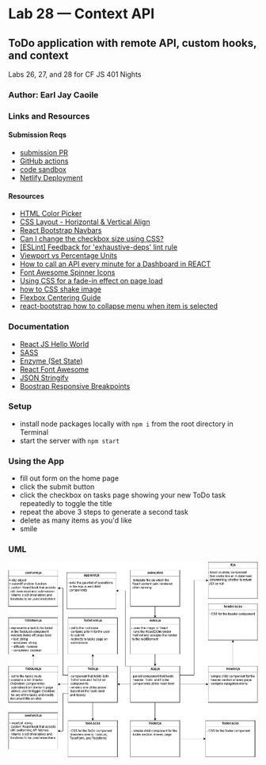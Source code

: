 # Lab 28 — Context API

## ToDo application with remote API, custom hooks, and context

Labs 26, 27, and 28 for CF JS 401 Nights

### Author: Earl Jay Caoile

### Links and Resources

#### Submission Reqs

- [submission PR](https://github.com/earljay-caoile-401-advanced-javascript/hooks-todo/pull/3)
- [GitHub actions](https://github.com/earljay-caoile-401-advanced-javascript/hooks-todo/actions)
- [code sandbox](https://codesandbox.io/s/github/earljay-caoile-401-advanced-javascript/hooks-todo/tree/lab-28)
- [Netlify Deployment](https://clever-heyrovsky-cb81ec.netlify.app/)

#### Resources

- [HTML Color Picker](https://www.w3schools.com/colors/colors_picker.asp)
- [CSS Layout - Horizontal & Vertical Align](https://www.w3schools.com/csS/css_align.asp)
- [React Bootstrap Navbars](https://react-bootstrap.github.io/components/navbar/)
- [Can I change the checkbox size using CSS?](https://stackoverflow.com/questions/306924/can-i-change-the-checkbox-size-using-css)
- [[ESLint] Feedback for 'exhaustive-deps' lint rule](https://github.com/facebook/react/issues/14920)
- [Viewport vs Percentage Units](https://bitsofco.de/viewport-vs-percentage-units/)
- [How to call an API every minute for a Dashboard in REACT](https://stackoverflow.com/questions/48601813/how-to-call-an-api-every-minute-for-a-dashboard-in-react)
- [Font Awesome Spinner Icons](https://www.w3schools.com/icons/fontawesome_icons_spinner.asp)
- [Using CSS for a fade-in effect on page load](https://stackoverflow.com/questions/11679567/using-css-for-a-fade-in-effect-on-page-load)
- [how to CSS shake image](https://www.w3schools.com/howto/howto_css_shake_image.asp)
- [Flexbox Centering Guide](https://onextrapixel.com/flexbox-centering-guide/)
- [react-bootstrap how to collapse menu when item is selected](https://stackoverflow.com/questions/32452695/react-bootstrap-how-to-collapse-menu-when-item-is-selected)

### Documentation

- [React JS Hello World](https://reactjs.org/docs/hello-world.html)
- [SASS](https://sass-lang.com/)
- [Enzyme (Set State)](https://enzymejs.github.io/enzyme/docs/api/ReactWrapper/setState.html)
- [React Font Awesome](https://github.com/FortAwesome/react-fontawesome)
- [JSON Stringify](https://developer.mozilla.org/en-US/docs/Web/JavaScript/Reference/Global_Objects/JSON/stringify)
- [Boostrap Responsive Breakpoints](https://getbootstrap.com/docs/4.1/layout/overview/#responsive-breakpoints)

### Setup

- install node packages locally with `npm i` from the root directory in Terminal
- start the server with `npm start`

### Using the App

- fill out form on the home page
- click the submit button
- click the checkbox on tasks page showing your new ToDo task repeatedly to toggle the title
- repeat the above 3 steps to generate a second task
- delete as many items as you'd like
- smile

### UML

![UML Image](lab-27-uml.png)

